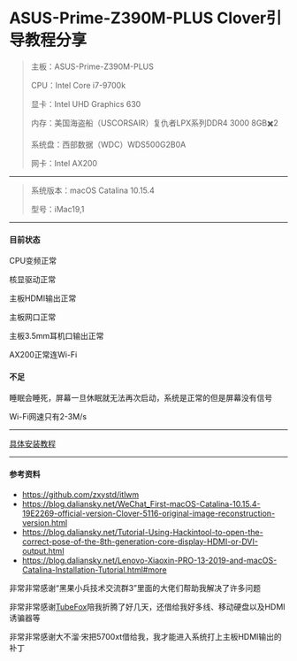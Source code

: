 # ASUS-Prime-Z390M-PLUS Clover引导教程分享
>主板：ASUS-Prime-Z390M-PLUS
>
>CPU：Intel Core i7-9700k
>
>显卡：Intel UHD Graphics 630
>
>内存：美国海盗船（USCORSAIR）复仇者LPX系列DDR4 3000 8GB✖️2
>
>系统盘：西部数据（WDC）WDS500G2B0A
>
>网卡：Intel AX200

----

>系统版本：macOS Catalina 10.15.4
>
>型号：iMac19,1

---

#### 目前状态

CPU变频正常

核显驱动正常

主板HDMI输出正常

主板网口正常

主板3.5mm耳机口输出正常

AX200正常连Wi-Fi

#### 不足

睡眠会睡死，屏幕一旦休眠就无法再次启动，系统是正常的但是屏幕没有信号

Wi-Fi网速只有2-3M/s

---

[具体安装教程](./TUTORIAL.md)

---

#### 参考资料

* https://github.com/zxystd/itlwm
*  https://blog.daliansky.net/WeChat_First-macOS-Catalina-10.15.4-19E2269-official-version-Clover-5116-original-image-reconstruction-version.html
* https://blog.daliansky.net/Tutorial-Using-Hackintool-to-open-the-correct-pose-of-the-8th-generation-core-display-HDMI-or-DVI-output.html
* https://blog.daliansky.net/Lenovo-Xiaoxin-PRO-13-2019-and-macOS-Catalina-Installation-Tutorial.html#more

非常非常感谢“黑果小兵技术交流群3”里面的大佬们帮助我解决了许多问题

非常非常感谢[TubeFox](http://gofook.com/)陪我折腾了好几天，还借给我好多线、移动硬盘以及HDMI诱骗器等

非常非常感谢大不溜·宋把5700xt借给我，我才能进入系统打上主板HDMI输出的补丁
